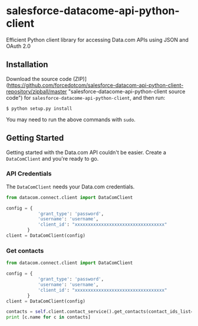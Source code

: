 # salesforce-datacome-api-python-client

Efficient Python client library for accessing Data.com APIs using JSON and OAuth 2.0

## Installation

Download the source code
(ZIP)](https://github.com/forcedotcom/salesforce-datacom-api-python-client-repository/zipball/master
 "salesforce-datacome-api-python-client source code") for `salesforce-datacome-api-python-client`, and then run:

    $ python setup.py install

You may need to run the above commands with `sudo`.

## Getting Started

Getting started with the Data.com API couldn't be easier. Create a
`DataComClient` and you're ready to go.

### API Credentials

The `DataComClient` needs your Data.com credentials.

```python
from datacom.connect.client import DataComClient

config = {
            'grant_type': 'password',
            'username': 'username',
            'client_id': "xxxxxxxxxxxxxxxxxxxxxxxxxxxxxxxxxx"
        }
client = DataComClient(config)
```

### Get contacts

```python
from datacom.connect.client import DataComClient

config = {
            'grant_type': 'password',
            'username': 'username',
            'client_id': "xxxxxxxxxxxxxxxxxxxxxxxxxxxxxxxxxx"
        }
client = DataComClient(config)

contacts = self.client.contact_service().get_contacts(contact_ids_list=[123])
print [c.name for c in contacts]
```